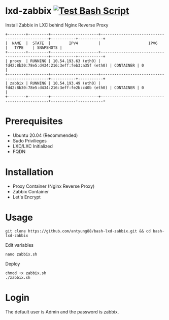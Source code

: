 # lxd-zabbix [![Test Bash Script](https://github.com/antyung88/bash-lxd-zabbix/actions/workflows/master.yml/badge.svg)](https://github.com/antyung88/bash-lxd-zabbix/actions/workflows/master.yml)
Install Zabbix in LXC behind Nginx Reverse Proxy

```
+--------+---------+---------------------+-----------------------------------------------+-----------+-----------+
|  NAME  |  STATE  |        IPV4         |                     IPV6                      |   TYPE    | SNAPSHOTS |
+--------+---------+---------------------+-----------------------------------------------+-----------+-----------+
| proxy  | RUNNING | 10.54.193.63 (eth0) | fd42:8b30:78e5:d434:216:3eff:feb3:a35f (eth0) | CONTAINER | 0         |
+--------+---------+---------------------+-----------------------------------------------+-----------+-----------+
| zabbix | RUNNING | 10.54.193.49 (eth0) | fd42:8b30:78e5:d434:216:3eff:fe2b:c40b (eth0) | CONTAINER | 0         |
+--------+---------+---------------------+-----------------------------------------------+-----------+-----------+
```

# Prerequisites
- Ubuntu 20.04 (Recommended)
- Sudo Privilieges
- LXD/LXC Initialized
- FQDN

# Installation
- Proxy Container (Nginx Reverse Proxy)
- Zabbix Container 
- Let's Encrypt

# Usage
```
git clone https://github.com/antyung88/bash-lxd-zabbix.git && cd bash-lxd-zabbix
```
Edit variables
```
nano zabbix.sh
```
Deploy
```
chmod +x zabbix.sh
./zabbix.sh
```

# Login

The default user is Admin and the password is zabbix.
